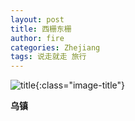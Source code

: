 ```yaml
---
layout: post
title: 西栅东栅
author: fire
categories: Zhejiang 
tags: 说走就走 旅行
---
```


![title](https://image.sideproject.cn/titlex/titlex_073.jpg){:class="image-title"}

**乌镇**

